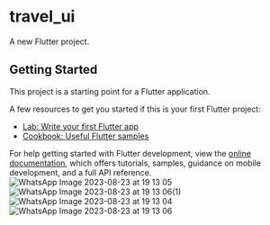 # travel_ui

A new Flutter project.

## Getting Started

This project is a starting point for a Flutter application.

A few resources to get you started if this is your first Flutter project:

- [Lab: Write your first Flutter app](https://docs.flutter.dev/get-started/codelab)
- [Cookbook: Useful Flutter samples](https://docs.flutter.dev/cookbook)

For help getting started with Flutter development, view the
[online documentation](https://docs.flutter.dev/), which offers tutorials,
samples, guidance on mobile development, and a full API reference.
![WhatsApp Image 2023-08-23 at 19 13 05](https://github.com/dev04sa/Flutter_Prac/assets/129666293/b4688bb2-1039-4869-b925-e3d37b927803)
![WhatsApp Image 2023-08-23 at 19 13 06(1)](https://github.com/dev04sa/Flutter_Prac/assets/129666293/74858bcf-720c-4356-ba47-2c8e09e6ef75)
![WhatsApp Image 2023-08-23 at 19 13 04](https://github.com/dev04sa/Flutter_Prac/assets/129666293/fba81e7d-2d05-4041-aeb6-9ae76f3e367a)
![WhatsApp Image 2023-08-23 at 19 13 06](https://github.com/dev04sa/Flutter_Prac/assets/129666293/50e774f0-204f-4627-9233-e2e55d22c091)

